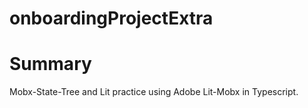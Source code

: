 # onboardingProjectExtra

# Summary

Mobx-State-Tree and Lit practice using Adobe Lit-Mobx in Typescript.